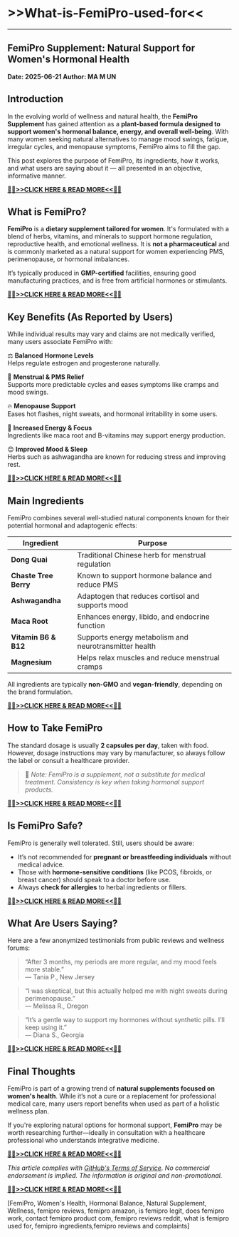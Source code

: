 # >>What-is-FemiPro-used-for<<
---
## FemiPro Supplement: Natural Support for Women's Hormonal Health

**Date: 2025-06-21
Author: MA M UN**

## Introduction

In the evolving world of wellness and natural health, the **FemiPro Supplement** has gained attention as a **plant-based formula designed to support women's hormonal balance, energy, and overall well-being**. With many women seeking natural alternatives to manage mood swings, fatigue, irregular cycles, and menopause symptoms, FemiPro aims to fill the gap.

This post explores the purpose of FemiPro, its ingredients, how it works, and what users are saying about it — all presented in an objective, informative manner.

**[🔴🔴>>CLICK HERE & READ MORE<<🔴🔴](https://doelreview.com/femipro/)**

## What is FemiPro?

**FemiPro** is a **dietary supplement tailored for women**. It's formulated with a blend of herbs, vitamins, and minerals to support hormone regulation, reproductive health, and emotional wellness. It is **not a pharmaceutical** and is commonly marketed as a natural support for women experiencing PMS, perimenopause, or hormonal imbalances.

It’s typically produced in **GMP-certified** facilities, ensuring good manufacturing practices, and is free from artificial hormones or stimulants.

**[🔴🔴>>CLICK HERE & READ MORE<<🔴🔴](https://doelreview.com/femipro/)**

## Key Benefits (As Reported by Users)

While individual results may vary and claims are not medically verified, many users associate FemiPro with:

⚖️ **Balanced Hormone Levels**  
  Helps regulate estrogen and progesterone naturally.

🌸 **Menstrual & PMS Relief**  
  Supports more predictable cycles and eases symptoms like cramps and mood swings.

🔥 **Menopause Support**  
  Eases hot flashes, night sweats, and hormonal irritability in some users.

💪 **Increased Energy & Focus**  
  Ingredients like maca root and B-vitamins may support energy production.

😊 **Improved Mood & Sleep**  
  Herbs such as ashwagandha are known for reducing stress and improving rest.

**[🔴🔴>>CLICK HERE & READ MORE<<🔴🔴](https://doelreview.com/femipro/)**

## Main Ingredients

FemiPro combines several well-studied natural components known for their potential hormonal and adaptogenic effects:

| Ingredient             | Purpose                                                |
|------------------------|--------------------------------------------------------|
| **Dong Quai**          | Traditional Chinese herb for menstrual regulation      |
| **Chaste Tree Berry**  | Known to support hormone balance and reduce PMS        |
| **Ashwagandha**        | Adaptogen that reduces cortisol and supports mood      |
| **Maca Root**          | Enhances energy, libido, and endocrine function         |
| **Vitamin B6 & B12**   | Supports energy metabolism and neurotransmitter health |
| **Magnesium**          | Helps relax muscles and reduce menstrual cramps        |

All ingredients are typically **non-GMO** and **vegan-friendly**, depending on the brand formulation.

**[🔴🔴>>CLICK HERE & READ MORE<<🔴🔴](https://doelreview.com/femipro/)**

## How to Take FemiPro

The standard dosage is usually **2 capsules per day**, taken with food. However, dosage instructions may vary by manufacturer, so always follow the label or consult a healthcare provider.

> 🔔 _Note: FemiPro is a supplement, not a substitute for medical treatment. Consistency is key when taking hormonal support products._

**[🔴🔴>>CLICK HERE & READ MORE<<🔴🔴](https://doelreview.com/femipro/)**

## Is FemiPro Safe?

FemiPro is generally well tolerated. Still, users should be aware:

- It’s not recommended for **pregnant or breastfeeding individuals** without medical advice.
- Those with **hormone-sensitive conditions** (like PCOS, fibroids, or breast cancer) should speak to a doctor before use.
- Always **check for allergies** to herbal ingredients or fillers.

**[🔴🔴>>CLICK HERE & READ MORE<<🔴🔴](https://doelreview.com/femipro/)**

## What Are Users Saying?

Here are a few anonymized testimonials from public reviews and wellness forums:

> “After 3 months, my periods are more regular, and my mood feels more stable.”  
> — Tania P., New Jersey

> “I was skeptical, but this actually helped me with night sweats during perimenopause.”  
> — Melissa R., Oregon

> “It’s a gentle way to support my hormones without synthetic pills. I’ll keep using it.”  
> — Diana S., Georgia

**[🔴🔴>>CLICK HERE & READ MORE<<🔴🔴](https://doelreview.com/femipro/)**

## Final Thoughts

FemiPro is part of a growing trend of **natural supplements focused on women's health**. While it’s not a cure or a replacement for professional medical care, many users report benefits when used as part of a holistic wellness plan.

If you're exploring natural options for hormonal support, **FemiPro** may be worth researching further—ideally in consultation with a healthcare professional who understands integrative medicine.

**[🔴🔴>>CLICK HERE & READ MORE<<🔴🔴](https://doelreview.com/femipro/)**

*This article complies with [GitHub's Terms of Service](https://docs.github.com/en/site-policy/github-terms/github-terms-of-service). No commercial endorsement is implied. The information is original and non-promotional.*

**[🔴🔴>>CLICK HERE & READ MORE<<🔴🔴](https://doelreview.com/femipro/)**


[FemiPro, Women's Health, Hormonal Balance, Natural Supplement, Wellness, femipro reviews, femipro amazon, is femipro legit, does femipro work, contact femipro product com,
femipro reviews reddit, what is femipro used for, femipro ingredients,femipro reviews and complaints]
